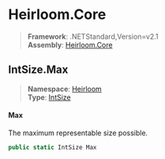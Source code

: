 # Heirloom.Core

> **Framework**: .NETStandard,Version=v2.1  
> **Assembly**: [Heirloom.Core][0]  

## IntSize.Max

> **Namespace**: [Heirloom][0]  
> **Type**: [IntSize][1]  

#### Max

The maximum representable size possible.

```cs
public static IntSize Max
```

[0]: ../../../Heirloom.Core.md
[1]: ../IntSize.md
